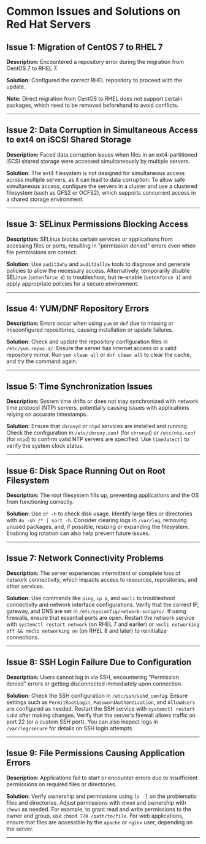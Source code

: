 # Common Issues and Solutions on Red Hat Servers

## Issue 1: Migration of CentOS 7 to RHEL 7
**Description:** Encountered a repository error during the migration from CentOS 7 to RHEL 7.

**Solution:** Configured the correct RHEL repository to proceed with the update.

**Note:** Direct migration from CentOS to RHEL does not support certain packages, which need to be removed beforehand to avoid conflicts.

---

## Issue 2: Data Corruption in Simultaneous Access to ext4 on iSCSI Shared Storage
**Description:** Faced data corruption issues when files in an ext4-partitioned iSCSI shared storage were accessed simultaneously by multiple servers.

**Solution:** The ext4 filesystem is not designed for simultaneous access across multiple servers, as it can lead to data corruption. To allow safe simultaneous access, configure the servers in a cluster and use a clustered filesystem (such as GFS2 or OCFS2), which supports concurrent access in a shared storage environment.

---

## Issue 3: SELinux Permissions Blocking Access
**Description:** SELinux blocks certain services or applications from accessing files or ports, resulting in "permission denied" errors even when file permissions are correct.

**Solution:** Use `audit2why` and `audit2allow` tools to diagnose and generate policies to allow the necessary access. Alternatively, temporarily disable SELinux (`setenforce 0`) to troubleshoot, but re-enable (`setenforce 1`) and apply appropriate policies for a secure environment.

---

## Issue 4: YUM/DNF Repository Errors
**Description:** Errors occur when using `yum` or `dnf` due to missing or misconfigured repositories, causing installation or update failures.

**Solution:** Check and update the repository configuration files in `/etc/yum.repos.d/`. Ensure the server has internet access or a valid repository mirror. Run `yum clean all` or `dnf clean all` to clear the cache, and try the command again.

---

## Issue 5: Time Synchronization Issues
**Description:** System time drifts or does not stay synchronized with network time protocol (NTP) servers, potentially causing issues with applications relying on accurate timestamps.

**Solution:** Ensure that `chronyd` or `ntpd` services are installed and running. Check the configuration in `/etc/chrony.conf` (for `chronyd`) or `/etc/ntp.conf` (for `ntpd`) to confirm valid NTP servers are specified. Use `timedatectl` to verify the system clock status.

---

## Issue 6: Disk Space Running Out on Root Filesystem
**Description:** The root filesystem fills up, preventing applications and the OS from functioning correctly.

**Solution:** Use `df -h` to check disk usage. Identify large files or directories with `du -sh /* | sort -h`. Consider clearing logs in `/var/log`, removing unused packages, and, if possible, resizing or expanding the filesystem. Enabling log rotation can also help prevent future issues.

---

## Issue 7: Network Connectivity Problems
**Description:** The server experiences intermittent or complete loss of network connectivity, which impacts access to resources, repositories, and other services.

**Solution:** Use commands like `ping`, `ip a`, and `nmcli` to troubleshoot connectivity and network interface configurations. Verify that the correct IP, gateway, and DNS are set in `/etc/sysconfig/network-scripts/`. If using firewalls, ensure that essential ports are open. Restart the network service with `systemctl restart network` (on RHEL 7 and earlier) or `nmcli networking off && nmcli networking on` (on RHEL 8 and later) to reinitialize connections.

---

## Issue 8: SSH Login Failure Due to Configuration
**Description:** Users cannot log in via SSH, encountering "Permission denied" errors or getting disconnected immediately upon connection.

**Solution:** Check the SSH configuration in `/etc/ssh/sshd_config`. Ensure settings such as `PermitRootLogin`, `PasswordAuthentication`, and `AllowUsers` are configured as needed. Restart the SSH service with `systemctl restart sshd` after making changes. Verify that the server’s firewall allows traffic on port 22 (or a custom SSH port). You can also inspect logs in `/var/log/secure` for details on SSH login attempts.

---

## Issue 9: File Permissions Causing Application Errors
**Description:** Applications fail to start or encounter errors due to insufficient permissions on required files or directories.

**Solution:** Verify ownership and permissions using `ls -l` on the problematic files and directories. Adjust permissions with `chmod` and ownership with `chown` as needed. For example, to grant read and write permissions to the owner and group, use `chmod 770 /path/to/file`. For web applications, ensure that files are accessible by the `apache` or `nginx` user, depending on the server.

---
